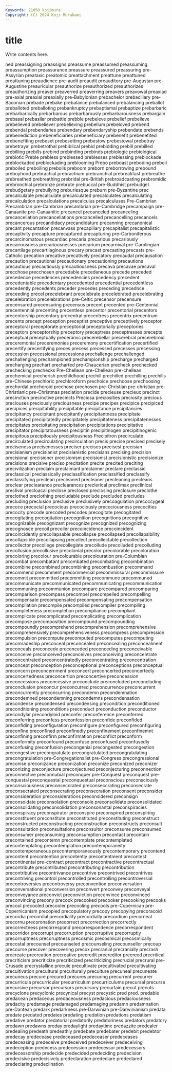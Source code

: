 ```yaml
---
Keywords: 21050 kojimura
Copyright: (C) 2024 Koji Murakami
---
```


# title

Write contents here.



ned preassigning preassigns preassume preassumed preassuming preassumption preassurance preassure preassured
preassuring pre-Assyrian preataxic preatomic preattachment preattune preattuned preattuning preaudience pre-audit
preaudit preauditory pre-Augustan pre-Augustine preauricular preauthorize preauthorized preauthorizes preauthorizing preaver
preaverred preaverring preavers preavowal preaxiad pre-axial preaxial preaxially pre-Babylonian prebachelor
prebacillary pre-Baconian prebade prebake prebalance prebalanced prebalancing preballot preballoted preballoting
prebankruptcy prebaptismal prebaptize prebarbaric prebarbarically prebarbarous prebarbarously prebarbarousness prebargain prebasal
prebasilar prebattle prebble prebeleve prebelief prebelieve prebelieved prebeliever prebelieving prebellum
prebeloved prebend prebendal prebendaries prebendary prebendaryship prebendate prebends prebenediction prebeneficiaries
prebeneficiary prebenefit prebenefited prebenefiting prebeset prebesetting prebestow prebestowal prebetray prebetrayal
prebetrothal prebiblical prebid prebidding prebill prebilled prebilling prebills prebind prebinding
prebinds prebiologic prebiological prebiotic Preble prebless preblessed preblesses preblessing preblockade
preblockaded preblockading preblooming Prebo preboast preboding preboil preboiled preboiling preboils
preboom preborn preborrowing prebound preboyhood prebrachial prebrachium prebranchial prebreakfast prebreathe
prebreathed prebreathing prebridal pre-British prebroadcasting prebromidic prebronchial prebronze prebrute prebuccal
pre-Buddhist prebudget prebudgetary prebullying preburlesque preburn pre-Byzantine prec precalculable precalculate
precalculated precalculates precalculating precalculation precalculations precalculus precalculuses Pre-Cambrian Precambrian pre-Cambrian
precambrian pre-Cambridge precampaign pre-Canaanite pre-Canaanitic precancel precanceled precanceling precancellation precancellations
precancelled precancelling precancels precancerous precandidacy precandidature precanning precanonical precant precantation
precanvass precapillary precapitalist precapitalistic precaptivity precapture precaptured precapturing pre-Carboniferous precarcinomatous
precardiac precaria precarious precariously precariousness precariousnesses precarium precarnival pre-Carolingian precartilage
precartilaginous precary precast precasting precasts pre-Catholic precation precative precatively precatory
precaudal precausation precaution precautional precautionary precautioning precautions precautious precautiously precautiousness
precava precavae precaval precchose precchosen precedable precedaneous precede preceded precedence
precedences precedencies precedency precedent precedentable precedentary precedented precedential precedentless precedently
precedents preceder precedes preceding precednce preceeding precel precelebrant precelebrate precelebrated
precelebrating precelebration precelebrations pre-Celtic precensor precensure precensured precensuring precensus precent
precented pre-Centennial precentennial precenting precentless precentor precentorial precentors precentorship precentory
precentral precentress precentrix precentrum precents precept preception preceptist preceptive preceptively
preceptor preceptoral preceptorate preceptorial preceptorially preceptories preceptors preceptorship preceptory preceptress
preceptresses precepts preceptual preceptually preceramic precerebellar precerebral precerebroid preceremonial preceremonies
preceremony precertification precertified precertify precertifying preces precess precessed precesses precessing
precession precessional precessions prechallenge prechallenged prechallenging prechampioned prechampionship precharge precharged
precharging prechart precharted pre-Chaucerian precheck prechecked prechecking prechecks Pre-Chellean pre-Chellean
pre-chellean prechemical precherish prechildhood prechill prechilled prechilling prechills pre-Chinese prechloric
prechloroform prechoice prechoose prechoosing prechordal prechoroid prechose prechosen pre-Christian pre-christian
pre-Christianic pre-Christmas preciation precide precieuse precieux precinct precinction precinctive precincts
Preciosa preciosities preciosity precious preciouses preciously preciousness precipe precipes precipice
precipiced precipices precipitability precipitable precipitance precipitancies precipitancy precipitant precipitantly precipitantness
precipitate precipitated precipitatedly precipitately precipitateness precipitatenesses precipitates precipitating precipitation precipitations
precipitative precipitator precipitatousness precipitin precipitinogen precipitinogenic precipitous precipitously precipitousness Precipitron
precirculate precirculated precirculating precirculation precis precise precised precisely preciseness precisenesses
preciser precises precisest precisian precisianism precisianist precisianistic precisians precising precision
precisional precisioner precisionism precisionist precisionistic precisionize precisions precisive preciso precitation
precite precited preciting precivilization preclaim preclaimant preclaimer preclare preclassic preclassical
preclassically preclassification preclassified preclassify preclassifying preclean precleaned precleaner precleaning precleans
preclear preclearance preclearances preclerical preclimax preclinical preclival precloacal preclose preclosed
preclosing preclosure preclothe preclothed preclothing precludable preclude precluded precludes precluding
preclusion preclusive preclusively precoagulation precoccygeal precoce precocial precocious precociously precociousness
precocities precocity precode precoded precodes precogitate precogitated precogitating precogitation precognition
precognitions precognitive precognizable precognizant precognize precognized precognizing precognosce precoil precoiler
precoincidence precoincident precoincidently precollapsable precollapse precollapsed precollapsibility precollapsible precollapsing precollect
precollectable precollection precollector precollege precollegiate precollude precolluded precolluding precollusion precollusive
precolonial precolor precolorable precoloration precoloring precolour precolourable precolouration pre-Columbian precombat
precombatant precombated precombating precombination precombine precombined precombining precombustion precommand precommend
precomment precommercial precommissural precommissure precommit precommitted precommitting precommune precommuned precommunicate
precommunicated precommunicating precommunication precommuning precommunion precompare precompared precomparing precomparison precompass
precompel precompelled precompelling precompensate precompensated precompensating precompensation precompilation precompile precompiled
precompiler precompiling precompleteness precompletion precompliance precompliant precomplicate precomplicated precomplicating precomplication
precompose precomposition precompound precompounding precompoundly precomprehend precomprehension precomprehensive precomprehensively precomprehensiveness
precompress precompression precompulsion precompute precomputed precomputes precomputing precomradeship preconceal preconcealed
preconcealing preconcealment preconceals preconcede preconceded preconceding preconceivable preconceive preconceived preconceives
preconceiving preconcentrate preconcentrated preconcentratedly preconcentrating preconcentration preconcept preconception preconceptional preconceptions
preconceptual preconcern preconcernment preconcert preconcerted preconcertedly preconcertedness preconcertion preconcertive preconcession
preconcessions preconcessive preconclude preconcluded preconcluding preconclusion preconcur preconcurred preconcurrence preconcurrent
preconcurrently preconcurring precondemn precondemnation precondemned precondemning precondemns precondensation precondense precondensed
precondensing precondition preconditioned preconditioning preconditions preconduct preconduction preconductor precondylar precondyloid
preconfer preconference preconferred preconferring preconfess preconfession preconfide preconfided preconfiding preconfiguration
preconfigure preconfigured preconfiguring preconfine preconfined preconfinedly preconfinement preconfinemnt preconfining preconfirm
preconfirmation preconflict preconform preconformity preconfound preconfuse preconfused preconfusedly preconfusing preconfusion
precongenial precongested precongestion precongestive precongratulate precongratulated precongratulating precongratulation pre-Congregationalist pre-Congress
precongressional preconise preconizance preconization preconize preconized preconizer preconizing preconjecture preconjectured
preconjecturing preconnection preconnective preconnubial preconquer pre-Conquest preconquest pre-conquestal preconquestal preconquestual
preconscious preconsciously preconsciousness preconseccrated preconseccrating preconsecrate preconsecrated preconsecrating preconsecration preconsent
preconsider preconsideration preconsiderations preconsidered preconsign preconsoidate preconsolation preconsole preconsolidate preconsolidated
preconsolidating preconsolidation preconsonantal preconspiracies preconspiracy preconspirator preconspire preconspired preconspiring preconstituent
preconstitute preconstituted preconstituting preconstruct preconstructed preconstructing preconstruction preconstructs preconsult preconsultation
preconsultations preconsultor preconsume preconsumed preconsumer preconsuming preconsumption precontact precontain precontained
precontemn precontemplate precontemplated precontemplating precontemplation precontemporaneity precontemporaneous precontemporaneously precontemporary precontend
precontent precontention precontently precontentment precontest precontinental pre-contract precontract precontractive precontractual
precontribute precontributed precontributing precontribution precontributive precontrivance precontrive precontrived precontrives precontriving
precontrol precontrolled precontrolling precontroversial precontroversies precontroversy preconvention preconversation preconversational preconversion
preconvert preconvey preconveyal preconveyance preconvict preconviction preconvince preconvinced preconvincing precony
precook precooked precooker precooking precooks precool precooled precooler precooling precools
pre-Copernican pre-Copernicanism precopied precopulatory precopy precopying precoracoid precordia precordial precordiality
precordially precordium precorneal precornu precoronation precorrect precorrection precorrectly precorrectness precorrespond
precorrespondence precorrespondent precorridor precorrupt precorruption precorruptive precorruptly precorruptness precoruptness precosmic
precosmical precosmically precostal precounsel precounseled precounseling precounsellor precoup precourse precover
precovering precox precranial precranially precrash precreate precreation precreative precredit precreditor
precreed precritical precriticism precriticize precriticized precriticizing precrucial precrural pre-Crusade precrystalline
precule precultivate precultivated precultivating precultivation precultural preculturally preculture precuneal precuneate
precuneus precure precured precures precuring precurrent precurrer precurricula precurricular precurriculum
precurriculums precursal precurse precursive precursor precursors precursory precurtain precut precuts
precyclone precyclonic precynical precyst precystic pred pred. predable predacean predaceous
predaceousness predacious predaciousness predacity predamage predamaged predamaging predamn predamnation pre-Dantean
predark predarkness pre-Darwinian pre-Darwinianism predata predate predated predates predating predation
predations predatism predative predator predatorial predatorily predatoriness predators predatory predawn
predawns preday predaylight predaytime predazzite predealer predealing predeath predeathly predebate
predebater predebit predebtor predecay predecease predeceased predeceaser predeceases predeceasing predeceive
predeceived predeceiver predeceiving predeception predecess predecession predecessor predecessors predecessorship predecide
predecided predeciding predecision predecisive predecisively predeclaration predeclare predeclared predeclaring predeclination
